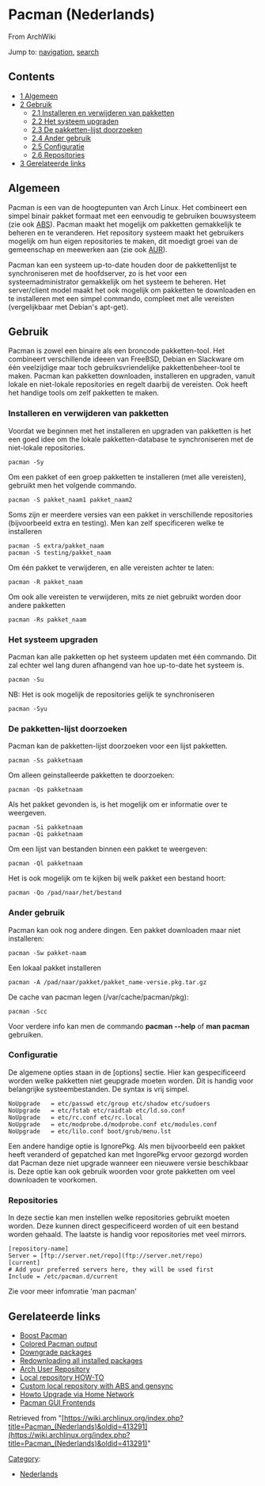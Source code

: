 # Pacman (Nederlands)

From ArchWiki

Jump to: [navigation](#column-one), [search](#searchInput)

## Contents

*   [1 Algemeen](#Algemeen)
*   [2 Gebruik](#Gebruik)
    *   [2.1 Installeren en verwijderen van pakketten](#Installeren_en_verwijderen_van_pakketten)
    *   [2.2 Het systeem upgraden](#Het_systeem_upgraden)
    *   [2.3 De pakketten-lijst doorzoeken](#De_pakketten-lijst_doorzoeken)
    *   [2.4 Ander gebruik](#Ander_gebruik)
    *   [2.5 Configuratie](#Configuratie)
    *   [2.6 Repositories](#Repositories)
*   [3 Gerelateerde links](#Gerelateerde_links)

## Algemeen

Pacman is een van de hoogtepunten van Arch Linux. Het combineert een simpel binair pakket formaat met een eenvoudig te gebruiken bouwsysteem (zie ook [ABS](/index.php/ABS "ABS")). Pacman maakt het mogelijk om pakketten gemakkelijk te beheren en te veranderen. Het repository systeem maakt het gebruikers mogelijk om hun eigen repositories te maken, dit moedigt groei van de gemeenschap en meewerken aan (zie ook [AUR](/index.php/AUR "AUR")).

Pacman kan een systeem up-to-date houden door de pakkettenlijst te synchroniseren met de hoofdserver, zo is het voor een systeemadministrator gemakkelijk om het systeem te beheren. Het server/client model maakt het ook mogelijk om pakketten te downloaden en te installeren met een simpel commando, compleet met alle vereisten (vergelijkbaar met Debian's apt-get).

## Gebruik

Pacman is zowel een binaire als een broncode pakketten-tool. Het combineert verschillende ideeen van FreeBSD, Debian en Slackware om één veelzijdige maar toch gebruiksvriendelijke pakkettenbeheer-tool te maken. Pacman kan pakketten downloaden, installeren en upgraden, vanuit lokale en niet-lokale repositories en regelt daarbij de vereisten. Ook heeft het handige tools om zelf pakketten te maken.

### Installeren en verwijderen van pakketten

Voordat we beginnen met het installeren en upgraden van pakketten is het een goed idee om the lokale pakketten-database te synchroniseren met de niet-lokale repositories.

```
pacman -Sy

```

Om een pakket of een groep pakketten te installeren (met alle vereisten), gebruikt men het volgende commando.

```
pacman -S pakket_naam1 pakket_naam2

```

Soms zijn er meerdere versies van een pakket in verschillende repositories (bijvoorbeeld extra en testing). Men kan zelf specificeren welke te installeren

```
pacman -S extra/pakket_naam
pacman -S testing/pakket_naam

```

Om één pakket te verwijderen, en alle vereisten achter te laten:

```
pacman -R pakket_naam

```

Om ook alle vereisten te verwijderen, mits ze niet gebruikt worden door andere pakketten

```
pacman -Rs pakket_naam

```

### Het systeem upgraden

Pacman kan alle pakketten op het systeem updaten met één commando. Dit zal echter wel lang duren afhangend van hoe up-to-date het systeem is.

```
pacman -Su

```

NB: Het is ook mogelijk de repositories gelijk te synchroniseren

```
pacman -Syu

```

### De pakketten-lijst doorzoeken

Pacman kan de pakketten-lijst doorzoeken voor een lijst pakketten.

```
pacman -Ss pakketnaam

```

Om alleen geinstalleerde pakketten te doorzoeken:

```
pacman -Qs pakketnaam

```

Als het pakket gevonden is, is het mogelijk om er informatie over te weergeven.

```
pacman -Si pakketnaam
pacman -Qi pakketnaam

```

Om een lijst van bestanden binnen een pakket te weergeven:

```
pacman -Ql pakketnaam

```

Het is ook mogelijk om te kijken bij welk pakket een bestand hoort:

```
pacman -Qo /pad/naar/het/bestand

```

### Ander gebruik

Pacman kan ook nog andere dingen. Een pakket downloaden maar niet installeren:

```
pacman -Sw pakket-naam

```

Een lokaal pakket installeren

```
pacman -A /pad/naar/pakket/pakket_name-versie.pkg.tar.gz

```

De cache van pacman legen (/var/cache/pacman/pkg):

```
pacman -Scc

```

Voor verdere info kan men de commando **pacman --help** of **man pacman** gebruiken.

### Configuratie

De algemene opties staan in de [options] sectie. Hier kan gespecificeerd worden welke pakketten niet geupgrade moeten worden. Dit is handig voor belangrijke systeembestanden. De syntax is vrij simpel.

```
NoUpgrade   = etc/passwd etc/group etc/shadow etc/sudoers
NoUpgrade   = etc/fstab etc/raidtab etc/ld.so.conf
NoUpgrade   = etc/rc.conf etc/rc.local
NoUpgrade   = etc/modprobe.d/modprobe.conf etc/modules.conf
NoUpgrade   = etc/lilo.conf boot/grub/menu.lst

```

Een andere handige optie is IgnorePkg. Als men bijvoorbeeld een pakket heeft veranderd of gepatched kan met IngorePkg ervoor gezorgd worden dat Pacman deze niet upgrade wanneer een nieuwere versie beschikbaar is. Deze optie kan ook gebruik woorden voor grote pakketten om veel downloaden te voorkomen.

### Repositories

In deze sectie kan men instellen welke repositories gebruikt moeten worden. Deze kunnen direct gespecificeerd worden of uit een bestand worden gehaald. The laatste is handig voor repositories met veel mirrors.

```
[repository-name]
Server = [ftp://server.net/repo](ftp://server.net/repo)
[current]
# Add your preferred servers here, they will be used first
Include = /etc/pacman.d/current

```

Zie voor meer infomratie 'man pacman'

## Gerelateerde links

*   [Boost Pacman](/index.php/Boost_Pacman "Boost Pacman")
*   [Colored Pacman output](/index.php/Colored_Pacman_output "Colored Pacman output")
*   [Downgrade packages](/index.php/Downgrade_packages "Downgrade packages")
*   [Redownloading all installed packages](/index.php/Redownloading_all_installed_packages "Redownloading all installed packages")
*   [Arch User Repository](/index.php/Arch_User_Repository "Arch User Repository")
*   [Local repository HOW-TO](/index.php/Local_repository_HOW-TO "Local repository HOW-TO")
*   [Custom local repository with ABS and gensync](/index.php/Custom_local_repository_with_ABS_and_gensync "Custom local repository with ABS and gensync")
*   [Howto Upgrade via Home Network](/index.php/Howto_Upgrade_via_Home_Network "Howto Upgrade via Home Network")
*   [Pacman GUI Frontends](/index.php/Pacman_GUI_Frontends "Pacman GUI Frontends")

Retrieved from "[https://wiki.archlinux.org/index.php?title=Pacman_(Nederlands)&oldid=413291](https://wiki.archlinux.org/index.php?title=Pacman_(Nederlands)&oldid=413291)"

[Category](/index.php/Special:Categories "Special:Categories"):

*   [Nederlands](/index.php/Category:Nederlands "Category:Nederlands")